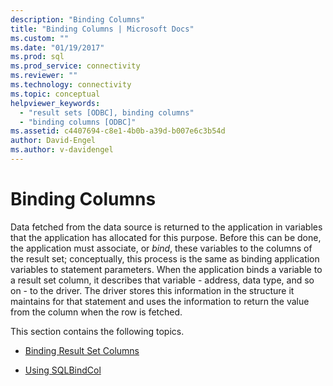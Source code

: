 ```yaml
---
description: "Binding Columns"
title: "Binding Columns | Microsoft Docs"
ms.custom: ""
ms.date: "01/19/2017"
ms.prod: sql
ms.prod_service: connectivity
ms.reviewer: ""
ms.technology: connectivity
ms.topic: conceptual
helpviewer_keywords: 
  - "result sets [ODBC], binding columns"
  - "binding columns [ODBC]"
ms.assetid: c4407694-c8e1-4b0b-a39d-b007e6c3b54d
author: David-Engel
ms.author: v-davidengel
---
```

# Binding Columns
Data fetched from the data source is returned to the application in variables that the application has allocated for this purpose. Before this can be done, the application must associate, or *bind*, these variables to the columns of the result set; conceptually, this process is the same as binding application variables to statement parameters. When the application binds a variable to a result set column, it describes that variable - address, data type, and so on - to the driver. The driver stores this information in the structure it maintains for that statement and uses the information to return the value from the column when the row is fetched.  
  
 This section contains the following topics.  
  
-   [Binding Result Set Columns](../../../odbc/reference/develop-app/binding-result-set-columns.md)  
  
-   [Using SQLBindCol](../../../odbc/reference/develop-app/using-sqlbindcol.md)
